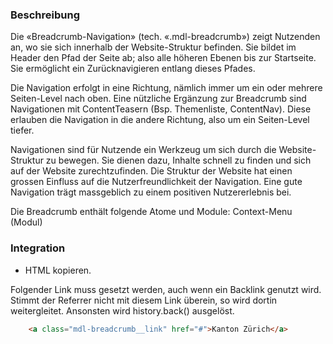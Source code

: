 ### Beschreibung
Die «Breadcrumb-Navigation» (tech. «.mdl-breadcrumb») zeigt Nutzenden an, wo sie sich innerhalb der Website-Struktur befinden. Sie bildet im Header den Pfad der Seite ab; also alle höheren Ebenen bis zur Startseite. Sie ermöglicht ein Zurücknavigieren entlang dieses Pfades.

Die Navigation erfolgt in eine Richtung, nämlich immer um ein oder mehrere Seiten-Level nach oben. Eine nützliche Ergänzung zur Breadcrumb sind Navigationen mit ContentTeasern (Bsp. Themenliste, ContentNav). Diese erlauben die Navigation in die andere Richtung, also um ein Seiten-Level tiefer.

Navigationen sind für Nutzende ein Werkzeug um sich durch die Website-Struktur zu bewegen. Sie dienen dazu, Inhalte schnell zu finden und sich auf der Website zurechtzufinden. Die Struktur der Website hat einen grossen Einfluss auf die Nutzerfreundlichkeit der Navigation. Eine gute Navigation trägt massgeblich zu einem positiven Nutzererlebnis bei.
 
Die Breadcrumb enthält folgende Atome und Module:
Context-Menu (Modul)


### Integration
* HTML kopieren.

Folgender Link muss  gesetzt werden, auch wenn ein Backlink genutzt wird. Stimmt der Referrer nicht mit diesem Link überein, so wird dortin weitergleitet. Ansonsten wird history.back() ausgelöst. 
```html
	<a class="mdl-breadcrumb__link" href="#">Kanton Zürich</a>
```